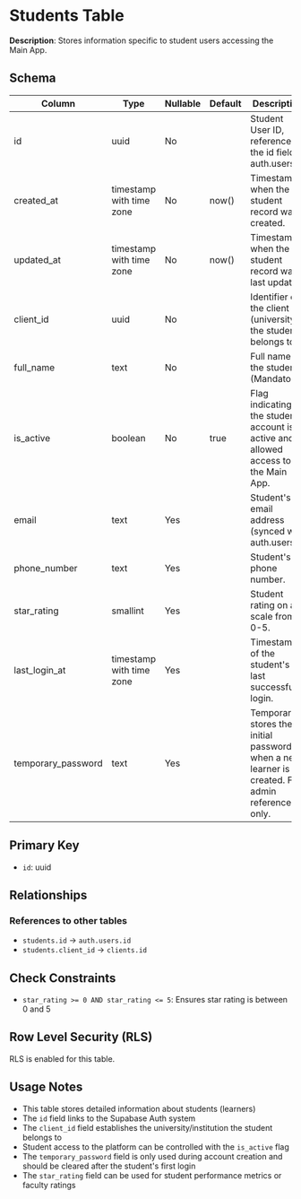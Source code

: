 # Students Table

**Description**: Stores information specific to student users accessing the Main App.

## Schema

| Column | Type | Nullable | Default | Description |
|--------|------|----------|---------|-------------|
| id | uuid | No | | Student User ID, references the id field in auth.users. |
| created_at | timestamp with time zone | No | now() | Timestamp when the student record was created. |
| updated_at | timestamp with time zone | No | now() | Timestamp when the student record was last updated. |
| client_id | uuid | No | | Identifier of the client (university) the student belongs to. |
| full_name | text | No | | Full name of the student (Mandatory). |
| is_active | boolean | No | true | Flag indicating if the student account is active and allowed access to the Main App. |
| email | text | Yes | | Student's email address (synced with auth.users). |
| phone_number | text | Yes | | Student's phone number. |
| star_rating | smallint | Yes | | Student rating on a scale from 0-5. |
| last_login_at | timestamp with time zone | Yes | | Timestamp of the student's last successful login. |
| temporary_password | text | Yes | | Temporarily stores the initial password when a new learner is created. For admin reference only. |

## Primary Key

- `id`: uuid

## Relationships

### References to other tables

- `students.id` → `auth.users.id`
- `students.client_id` → `clients.id`

## Check Constraints

- `star_rating >= 0 AND star_rating <= 5`: Ensures star rating is between 0 and 5

## Row Level Security (RLS)

RLS is enabled for this table.

## Usage Notes

- This table stores detailed information about students (learners)
- The `id` field links to the Supabase Auth system
- The `client_id` field establishes the university/institution the student belongs to
- Student access to the platform can be controlled with the `is_active` flag
- The `temporary_password` field is only used during account creation and should be cleared after the student's first login
- The `star_rating` field can be used for student performance metrics or faculty ratings 
